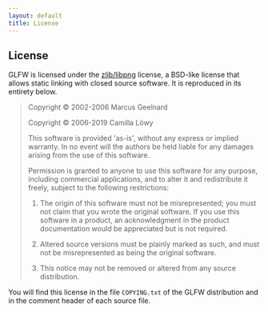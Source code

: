 ```yaml
---
layout: default
title: License
---
```


## License

GLFW is licensed under the
[zlib/libpng](https://www.opensource.org/licenses/zlib-license.php) license,
a BSD-like license that allows static linking with closed source software.  It
is reproduced in its entirety below.

> Copyright &copy; 2002-2006 Marcus Geelnard
> 
> Copyright &copy; 2006-2019 Camilla Löwy
> 
> This software is provided 'as-is', without any express or implied
> warranty. In no event will the authors be held liable for any damages
> arising from the use of this software.
> 
> Permission is granted to anyone to use this software for any purpose,
> including commercial applications, and to alter it and redistribute it
> freely, subject to the following restrictions:
> 
> 1. The origin of this software must not be misrepresented; you must not
>    claim that you wrote the original software. If you use this software
>    in a product, an acknowledgment in the product documentation would
>    be appreciated but is not required.
> 
> 2. Altered source versions must be plainly marked as such, and must not
>    be misrepresented as being the original software.
> 
> 3. This notice may not be removed or altered from any source
>    distribution.

You will find this license in the file `COPYING.txt` of the GLFW distribution
and in the comment header of each source file.
